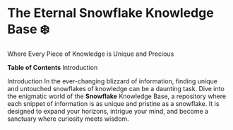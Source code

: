# The Eternal Snowflake Knowledge Base ❄️
Where Every Piece of Knowledge is Unique and Precious

**Table of Contents**
Introduction

Introduction
In the ever-changing blizzard of information, finding unique and untouched snowflakes of knowledge can be a daunting task. Dive into the enigmatic world of the **Snowflake** Knowledge Base, a repository where each snippet of information is as unique and pristine as a snowflake. It is designed to expand your horizons, intrigue your mind, and become a sanctuary where curiosity meets wisdom.
